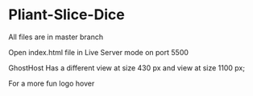 # Pliant-Slice-Dice


All files are in master branch


Open index.html file in Live Server mode on port 5500

GhostHost Has a different view at size 430 px and  view at size 1100 px;

For a more fun logo hover
